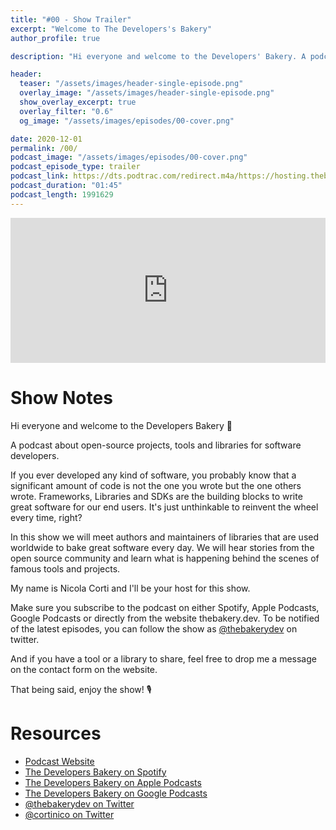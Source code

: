 ```yaml
---
title: "#00 - Show Trailer"
excerpt: "Welcome to The Developers's Bakery"
author_profile: true

description: "Hi everyone and welcome to the Developers' Bakery. A podcast about open-source projects, tools and libraries for software developers."

header:
  teaser: "/assets/images/header-single-episode.png"
  overlay_image: "/assets/images/header-single-episode.png"
  show_overlay_excerpt: true
  overlay_filter: "0.6"
  og_image: "/assets/images/episodes/00-cover.png"

date: 2020-12-01
permalink: /00/
podcast_image: "/assets/images/episodes/00-cover.png"
podcast_episode_type: trailer
podcast_link: https://dts.podtrac.com/redirect.m4a/https://hosting.thebakery.dev/00-thedevelopersbakery-trailer.m4a
podcast_duration: "01:45"
podcast_length: 1991629
---
```


<iframe src="https://open.spotify.com/embed-podcast/episode/7khyoGVGspakGm8sAllkNi" width="100%" height="232" frameborder="0" allowtransparency="true" allow="encrypted-media"></iframe>

# Show Notes

Hi everyone and welcome to the Developers Bakery 👋

A podcast about open-source projects, tools and libraries for software developers.

If you ever developed any kind of software, you probably know that a significant amount of code is not the one you wrote but the one others wrote. Frameworks, Libraries and SDKs are the building blocks to write great software for our end users. It's just unthinkable to reinvent the wheel every time, right?

In this show we will meet authors and maintainers of libraries that are used worldwide to bake great software every day. We will hear stories from the open source community and learn what is happening behind the scenes of famous tools and projects.

My name is Nicola Corti and I'll be your host for this show.

Make sure you subscribe to the podcast on either Spotify, Apple Podcasts, Google Podcasts or directly from the website thebakery.dev. To be notified of the latest episodes, you can follow the show as [@thebakerydev](https://twitter.com/thebakerydev) on twitter.

And if you have a tool or a library to share, feel free to drop me a message on the contact form on the website.

That being said, enjoy the show! 🎙

# Resources

* [Podcast Website](https://thebakery.dev)
* [The Developers Bakery on Spotify](https://open.spotify.com/show/4jV6Yoz7D38sZJlYMzJm3k?si=AL3ske_0R_CKlEScMhYhug)
* [The Developers Bakery on Apple Podcasts](https://podcasts.apple.com/us/podcast/the-developers-bakery/id1542849034)
* [The Developers Bakery on Google Podcasts](https://podcasts.google.com/feed/aHR0cHM6Ly90aGViYWtlcnkuZGV2L3BvZGNhc3QueG1s)
* [@thebakerydev on Twitter](https://twitter.com/thebakerydev)
* [@cortinico on Twitter](https://twitter.com/cortinico)